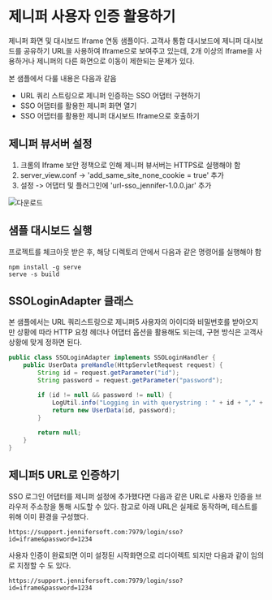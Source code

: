 # 제니퍼 사용자 인증 활용하기

제니퍼 화면 및 대시보드 Iframe 연동 샘플이다. 고객사 통합 대시보드에 제니퍼 대시보드를 공유하기 URL을 사용하여 Iframe으로 보여주고 있는데, 2개 이상의 Iframe을 사용하거나 제니퍼의 다른 화면으로 이동이 제한되는 문제가 있다.

본 샘플에서 다룰 내용은 다음과 같음

 - URL 쿼리 스트링으로 제니퍼 인증하는 SSO 어댑터 구현하기
 - SSO 어댑터를 활용한 제니퍼 화면 열기
 - SSO 어댑터를 활용한 제니퍼 대시보드 Iframe으로 호출하기

## 제니퍼 뷰서버 설정

 1. 크롬의 Iframe 보안 정책으로 인해 제니퍼 뷰서버는 HTTPS로 실행해야 함
 2. server_view.conf -> 'add_same_site_none_cookie = true' 추가
 3. 설정 -> 어댑터 및 플러그인에 'url-sso_jennifer-1.0.0.jar' 추가


![다운로드](https://user-images.githubusercontent.com/1277117/169983899-83c00ad9-da4e-4aff-bae1-d7c6d75df6e6.png)

## 샘플 대시보드 실행

프로젝트를 체크아웃 받은 후, 해당 디렉토리 안에서 다음과 같은 명령어를 실행해야 함

```shell
npm install -g serve
serve -s build
```

## SSOLoginAdapter 클래스

본 샘플에서는 URL 쿼리스트링으로 제니퍼5 사용자의 아이디와 비밀번호를 받아오지만 상황에 따라 HTTP 요청 헤더나 어댑터 옵션을 활용해도 되는데, 구현 방식은 고객사 상황에 맞게 정하면 된다.
```java
public class SSOLoginAdapter implements SSOLoginHandler {
    public UserData preHandle(HttpServletRequest request) {
        String id = request.getParameter("id");
        String password = request.getParameter("password");

        if (id != null && password != null) {
            LogUtil.info("Logging in with querystring : " + id + "," + password);
            return new UserData(id, password);
        }
        
        return null;
    }
}
```

## 제니퍼5 URL로 인증하기

SSO 로그인 어댑터를 제니퍼 설정에 추가했다면 다음과 같은 URL로 사용자 인증을 브라우저 주소창을 통해 시도할 수 있다. 참고로 아래 URL은 실제로 동작하며, 테스트를 위해 이미 환경을 구성했다.
```shell
https://support.jennifersoft.com:7979/login/sso?id=iframe&password=1234
```

사용자 인증이 완료되면 이미 설정된 시작화면으로 리다이렉트 되지만 다음과 같이 임의로 지정할 수 도 있다.
```shell
https://support.jennifersoft.com:7979/login/sso?id=iframe&password=1234
```

